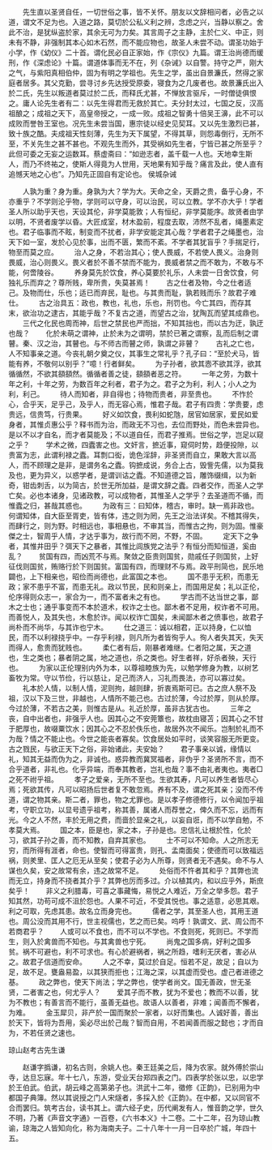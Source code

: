 <!-- { "loadSidebar": true } -->
　　先生直以圣贤自任，一切世俗之事，皆不关怀。朋友以文辞相问者，必告之以道，谓文不足为也。入道之路，莫切於公私义利之辨，念虑之兴，当静以察之。舍此不治，是犹纵盗於家，其余无可为力矣。其言周子之主静，主於仁义、中正，则未有不静，非强制其本心如木石然，而不能应物也，故圣人未尝不动。谓圣功始于小学，作《幼仪》二十首。谓化民必自正家始，作《宗仪》九篇。谓王治尚德而缓刑，作《深虑论》十篇。谓道体事而无不在，列《杂诫》以自警。持守之严，刚大之气，与紫阳真相伯仲，固为有明之学祖也。先生之学，虽出自景濂氏，然得之家庭者居多。其父克勤，尝寻讨乡先达授受原委，寝食为之几废者也。故景濂氏出入於二氏，先生以叛道者莫过於二氏，而释氏尤甚，不惮放言驱斥，一时僧徒俱恨之。庸人论先生者有二：以先生得君而无救於其亡。夫分封太过，七国之反，汉高祖酿之；成祖之天下，高皇帝授之，一成一败。成祖之智勇十倍吴王濞，此不可以成败而誉咎王室也。况先生未尝当国，惠宗徒以经史见契耳。又以先生激烈已甚，致十族之酷。夫成祖天性刻薄，先生为天下属望，不得其草，则怨毒倒行，无所不至，不关先生之甚不甚也。不观先生而外，其受祸如先生者，宁皆已甚之所至乎？此但可委之无妄之运数耳。蔡虚斋曰：“如逊志者，盖千载一人也。天地幸生斯人，而乃不终祐之，使斯人得竟为人世用，天地果有知乎哉？痛言及此，使人直有追憾天地之心也”。乃知先正固自有定论也。
侯城杂诫

　　人孰为重？身为重。身孰为大？学为大。天命之全，天爵之贵，备乎心身，不亦重乎？不学则沦乎物，学则可以守身，可以治民，可以立教。学不亦大乎！学者圣人所以助乎天也，天设其伦，非学莫能敦；人有恒纪，非学莫能序。故贤者由学以明，不贤者废学以昏。大匠成室，材木盈前，程度去取，沛然不乱者，绳墨素定也。君子临事而不眩，制变而不扰者，非学安能定其心哉？学者君子之绳墨也，治天下如一室，发於心见於事，出而不匮，繁而不紊。不学者其犹盲乎？手揣足行，物至而莫之应。
　　治人之身，不若治其心；使人畏威，不若使人畏义。治身则畏威，治心则畏义。畏义者於不善不禁而不能为，畏威者禁之而不敢为，不敢与不能，何啻陵谷。
　　养身莫先於饮食，养心莫要於礼乐，人未尝一日舍饮食，何独礼乐而弃之？尊所贱，卑所贵，失莫甚焉！
　　古之仕者及物，今之仕者适己。及物而仕，乐也；适已而弃民，耻也。与其贵而耻，孰若贱而乐？故君子难仕。
　　古之治具五：政也，教也，礼也，乐也，刑罚也。今亡其四，而存其末，欲治功之逮古，其能乎哉？不复古之道，而望古之治，犹陶瓦而望其成鼎也。
　　三代之化民也周而神，后世之禁民也严而拙，不知其拙也，而以古为迂，孰迂也哉？
　　化於未萌之谓神，止於未为之谓明，禁於已著之谓察，乱而后制之谓瞽。秦、汉之治，其瞽也。与不师古而瞽之师，孰谓之非瞽？
　　古礼之亡也，人不知事亲之道。今丧礼朝夕奠之仪，其事生之常礼乎？孔子曰：“至於犬马，皆能有养，不敬何以别乎？”噫！行者鲜矣。
　　为子孙者，欲其悫不欲其浮，欲其循循然，不欲其頟頟然。循循者善之徒，頟頟者恶之符。
　　一年之劳，为数十年之利，十年之劳，为数百年之利者，君子为之。君子之为利，利人；小人之为利，利己。
　　待人而知者，非自得也；待物而贵者，非至贵也。
　　不怍於心，合乎天，足乎己，及乎人，而无容心焉，惟君子哉。君子有四贵：学贵要，虑贵远，信贵笃，行贵果。
　　好义如饮食，畏利如蛇虺，居官如居家，爱民如爱身者，其惟贞惠公乎？释书而为治，而政无不习也，去位而野处，而色未尝异也。是以不以才自名，而才者莫能及；不以道自任，而君子推焉。世俗之学，岂足以窥之乎？
　　学术之微，四蠹害之也。文奸言，摭近事，窥伺时势，趋便投隙，以贵富为志，此谓利禄之蠹。耳剽口衒，诡色淫辞，非圣贤而自立，果敢大言以高人，而不顾理之是非，是谓务名之蠹。钩摭成说，务合上古，毁訾先儒，以为莫我及也，更为异义，以惑学者，是谓训诂之蠹。不知道德之旨，雕饰缀缉，以为新奇，钳齿刺舌，以为简古，於世无所加益，是谓文辞之蠹。四者交作，而圣人之学亡矣。必也本诸身，见诸政教，可以成物者，其惟圣人之学乎？去圣道而不循，而惟蠹之归，甚哉其惑也。
　　为政有三：曰知体，稽古，审时。缺一焉非政也。何谓知体，自大臣至胥吏，皆有体，违之则为罔，先王之治法详矣。不稽其得失，而肆行之，则为野。时相远也，事相悬也，不审其当，而惟古之拘，则为固。惟豪傑之士，智周乎人情，才达乎事为，故行而不罔，不野，不固。
　　定天下之争者，其惟井田乎？弭天下之暴者，其惟比闾族党之法乎？有恒分而知恒道，奚由乱？
　　贫国有四，而凶荒不与焉。聚敛之臣贵则国贫，勋戚任子则国贫，上好征伐则国贫，贿赂行於下则国贫。富国有四，而理财不与焉。政平刑简也，民乐地闢也，上下相亲也，昭俭而尚德也，此富国之本也。
　　国不患乎无积，而患无政；家不患乎不富，而患无礼。政以节民，民和则亲上，而国用足矣；礼以正伦，伦序得则众志一，家合为一，而不富者未之有也。
　　学古而不达当世之事，鄙木之士也；通乎事变而不本於道术，权诈之士也。鄙木者不足用，权诈者不可用。而善悦人，及其失也，木愈於诈。闻以权诈亡国矣，未闻鄙木者之偾事也，故君子尚朴而不尚华，与其诈也宁木。
　　仕之道三：诚以相君，正以持身，仁以恤民，而不以利禄挠乎中。一存乎利禄，则凡所为者皆徇乎人。徇人者失其天，失天而得人，愈贵而犹贱也。
　　柔仁者有后，刚暴者难继。仁者阳之属，天之道也，生之类也；暴者阴之属，地之道也，杀之类也。好生者祥，好杀者殃，天行也。
　　为家以正伦理别内外为本，以尊祖睦族为先，以勉学修身为教，以树艺畜牧为常。守以节俭，行以慈让，足己而济人，习礼而畏法，亦可以寡过矣。
　　礼本於人情，以制人情，泥则拘，越则肆，折衷焉斯可已。古之庶人祭不及祖，汉以下及三世，非越也，人情所不能己也。古过於薄，今过於厚，则从於厚。今过於薄，不若古之美，则惟古是从。礼近於厚，虽非古犹古也。
　　三年之丧，自中出者也，非强乎人也。因其心之不安莞簟也，故枕由寝苫；因其心之不甘于肥厚也，故啜粟饮水；因其心之不忍於佚乐也，故居外次不闻乐。岂制於礼而不为哉？情之不能止也。今世之能丧者寡矣。饮食居处如平时，谈笑容服无所更变。古之戮民，与欲正天下之俗，非始诸此，夫安始？
　　君子事亲以诚，缘情以礼，知其无益而伪为之，非诚也。惑异教而冀冥福者，非伪乎？圣贤所不言，而不合乎道者，非礼也。化乎异端，而奉其教者，岂礼也哉？事不由礼者夷也。夷者□之死不祔乎祖。
　　孝子之爱亲，无所不至也。生欲其寿，凡可以养生者皆尽心焉；死欲其传，凡可以昭扬后世者复不敢忽焉。养有不及，谓之死其亲；没而不传道，谓之物其亲。斯二者，罪也，物之尤罪也。是以孝子修德修行，以令闻加乎祖考，守职立功，以显号遗乎祖考，称其善，属诸人而荐誉之，俾久而不忘，远而有光。今之人不然，丰於无用之费，而啬於显亲之礼，以妄自诳，而不以学自勉，不孝莫大焉。
　　国之本，臣是也，家之本，子孙是也。忠信礼让根於性，化於习，欲其子孙之善，而不知教，自弃其家也。
　　士不可以不知命。人之所志无穷，而所得有涯者，命也。使智而可得富贵，则孔、孟南面矣；使德而可以致福远祸，则羑里、匡人之厄无从至矣；使君子必为人所尊，则贤者无不遇矣。命不与人谋也久矣，安之故常有余，违之故常不足。
　　处俗而不忤者其和乎？其弊也流而无立，持身而不挠者其介乎？其弊也厉而多过。介以植其内，和以应乎外，斯庶矣乎！
　　非义之利腊毒，可喜之事藏悔，易悦之人难近，万全之举多怨。君子知其然，功苟可成不沮於怨也。人果不可近，不受其悦也。事之适意，必思其艰。利之可取，先虑其患。故名立而身完也。
　　儒者之学，其至圣人也，其用王道也。周公没而其用不行，世主视儒也，艺之而已矣。呜呼！孰谓文、武、周公而不若商君乎？
　　人或可以不食也，而不可以不学也。不食则死，死则已。不学而生，则入於禽兽而不知也。与其禽兽也宁死。
　　尚鬼之国多病，好利之国多贫。祸不可避也，利不可求也。有心於避祸者，祸之所趋，嗜利无厌者，害必从之。故君子信道而安命。
　　人之不幸，莫过於自足。恒若不足，故足；自以为足，故不足。甕盎易盈，以其狭而拒也；江海之深，以其虚而受也。虚己者进德之基。
　　政之弊也，使天下尚法；学之弊也，使学者尚文。国无善政，世无圣贤，二者害之也，何尤乎人？
　　爱其子而不教，犹为不爱也；教而不以善，犹为不教也；有善言而不能行，虽善无益也。故语人以善者，非难；闻善而不懈者，为难。
　　金玉犀贝，非产於一国而聚於一家者，以好而集也。人诚好善，善出於天下，皆将为吾用，奚必尽出於己哉？智而自用，不若闻善而服之懿也；才而自为，不若任贤之速也。

琼山赵考古先生谦

　　赵谦字撝谦，初名古则，余姚人也。秦王廷美之后，降为农家。就外傅於崇山寺，达旦忘寐。年十七八，东游，受业天台郑四表之门。四表学於张以忠，以忠学於王伯武。伯武，胡云峰之高第弟子也。洪武十二年，徵修《正韵》，已别用为中都国子典簿。然以其说授之门人宋燧者，多採入於《正韵》。在中都，又以同官不合而罢归。筑考古台，读书其上。谓六经子史，历代阐发有人，惟音韵之学，世久不明，乃著《声音文字通》一百卷，《六书本义》十二卷。二十二年，召为琼山教谕，琼海之人皆知向化，称为海南夫子。二十八年十一月一日卒於广城，年四十五。

